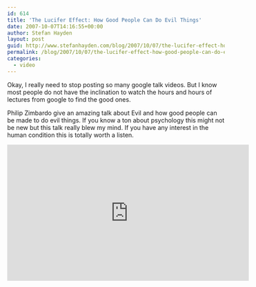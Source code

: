 ```yaml
---
id: 614
title: 'The Lucifer Effect: How Good People Can Do Evil Things'
date: 2007-10-07T14:16:55+00:00
author: Stefan Hayden
layout: post
guid: http://www.stefanhayden.com/blog/2007/10/07/the-lucifer-effect-how-good-people-can-do-evil-things/
permalink: /blog/2007/10/07/the-lucifer-effect-how-good-people-can-do-evil-things/
categories:
  - video
---
```

Okay, I really need to stop posting so many google talk videos. But I know most people do not have the inclination to watch the hours and hours of lectures from google to find the good ones.

Philip Zimbardo give an amazing talk about Evil and how good people can be made to do evil things. If you know a ton about psychology this might not be new but this talk really blew my mind. If you have any interest in the human condition this is totally worth a listen.
<iframe width="560" height="315" src="http://www.youtube.com/v/rUyDznt5V4I&rel=1" title="YouTube video player" frameborder="0" allow="accelerometer; autoplay; clipboard-write; encrypted-media; gyroscope; picture-in-picture" allowfullscreen></iframe>